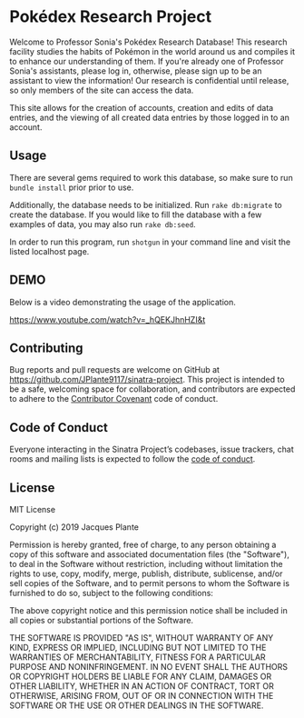 # Pokédex Research Project

Welcome to Professor Sonia's Pokédex Research Database! This research facility studies the habits of Pokémon in the world around us and compiles it to enhance our understanding of them. If you're already one of Professor Sonia's assistants, please log in, otherwise, please sign up to be an assistant to view the information! Our research is confidential until release, so only members of the site can access the data.

This site allows for the creation of accounts, creation and edits of data entries, and the viewing of all created data entries by those logged in to an account.

## Usage

There are several gems required to work this database, so make sure to run ```bundle install``` prior prior to use.

Additionally, the database needs to be initialized. Run `rake db:migrate` to create the database. If you would like to fill the database with a few examples of data, you may also run `rake db:seed`.

In order to run this program, run `shotgun` in your command line and visit the listed localhost page.

## DEMO

Below is a video demonstrating the usage of the application.

https://www.youtube.com/watch?v=_hQEKJhnHZI&t

## Contributing

Bug reports and pull requests are welcome on GitHub at https://github.com/JPlante9117/sinatra-project. This project is intended to be a safe, welcoming space for collaboration, and contributors are expected to adhere to the [Contributor Covenant](http://contributor-covenant.org) code of conduct.

## Code of Conduct

Everyone interacting in the Sinatra Project’s codebases, issue trackers, chat rooms and mailing lists is expected to follow the [code of conduct](https://github.com/JPlante9117/sinatra-project/blob/master/CODE_OF_CONDUCT.md).

## License

MIT License

Copyright (c) 2019 Jacques Plante

Permission is hereby granted, free of charge, to any person obtaining a copy
of this software and associated documentation files (the "Software"), to deal
in the Software without restriction, including without limitation the rights
to use, copy, modify, merge, publish, distribute, sublicense, and/or sell
copies of the Software, and to permit persons to whom the Software is
furnished to do so, subject to the following conditions:

The above copyright notice and this permission notice shall be included in all
copies or substantial portions of the Software.

THE SOFTWARE IS PROVIDED "AS IS", WITHOUT WARRANTY OF ANY KIND, EXPRESS OR
IMPLIED, INCLUDING BUT NOT LIMITED TO THE WARRANTIES OF MERCHANTABILITY,
FITNESS FOR A PARTICULAR PURPOSE AND NONINFRINGEMENT. IN NO EVENT SHALL THE
AUTHORS OR COPYRIGHT HOLDERS BE LIABLE FOR ANY CLAIM, DAMAGES OR OTHER
LIABILITY, WHETHER IN AN ACTION OF CONTRACT, TORT OR OTHERWISE, ARISING FROM,
OUT OF OR IN CONNECTION WITH THE SOFTWARE OR THE USE OR OTHER DEALINGS IN THE
SOFTWARE.
